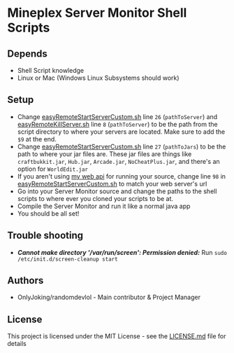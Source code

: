 # Mineplex Server Monitor Shell Scripts

## Depends
* Shell Script knowledge
* Linux or Mac (Windows Linux Subsystems should work)

## Setup
* Change [easyRemoteStartServerCustom.sh](easyRemoteStartServerCustom.sh) line ```26``` (```pathToServer```) and [easyRemoteKillServer.sh](easyRemoteKillServer.sh) line ```8``` (```pathToServer```) to be the path from the script directory to where your servers are located. Make sure to add the ```$9``` at the end.
* Change [easyRemoteStartServerCustom.sh](easyRemoteStartServerCustom.sh) line ```27``` (```pathToJars```) to be the path to where your jar files are. These jar files are things like ```craftbukkit.jar```, ```Hub.jar```, ```Arcade.jar```, ```NoCheatPlus.jar```, and there's an option for ```WorldEdit.jar```
* If you aren't using [my web api](https://github.com/randomdevlol/mineplexnodejs) for running your source, change line ```98``` in [easyRemoteStartServerCustom.sh](easyRemoteStartServerCustom.sh) to match your web server's url
* Go into your Server Monitor source and change the paths to the shell scripts to where ever you cloned your scripts to be at.
* Compile the Server Monitor and run it like a normal java app
* You should be all set!

## Trouble shooting
* ***Cannot make directory '/var/run/screen': Permission denied:*** Run ```sudo /etc/init.d/screen-cleanup start```

## Authors
* OnlyJoking/randomdevlol - Main contributor & Project Manager

## License
This project is licensed under the MIT License - see the [LICENSE.md](LICENSE.md) file for details